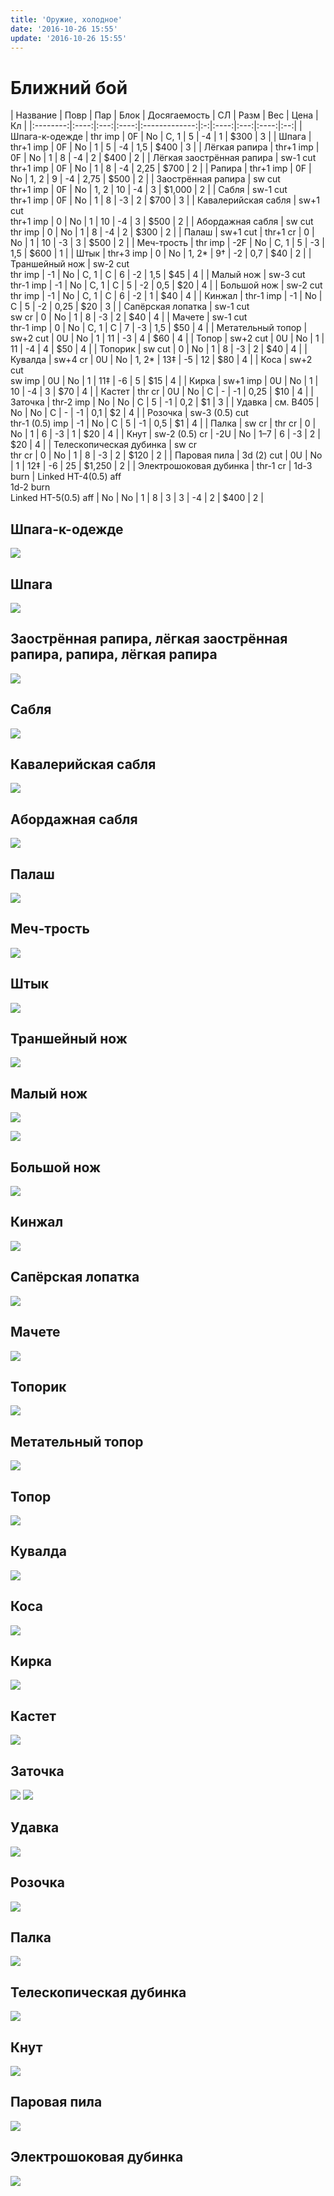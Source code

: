 ```yaml
---
title: 'Оружие, холодное'
date: '2016-10-26 15:55'
update: '2016-10-26 15:55'
---
```


# Ближний бой

 \| Название \| Повр \| Пар \| Блок \| Досягаемость \| СЛ \| Разм \| Вес \| Цена \| Кл \| \|:--------:\|:----:\|:---:\|:----:\|:-------------:\|:-:\|:----:\|:---:\|:----:\|:--:\| \| Шпага-к-одежде \| thr imp \| 0F \| No \| C, 1 \| 5 \| -4 \| 1 \| $300 \| 3 \| \| Шпага \| thr+1 imp \| 0F \| No \| 1 \| 5 \| -4 \| 1,5 \| $400 \| 3 \| \| Лёгкая рапира \| thr+1 imp \| 0F \| No \| 1 \| 8 \| -4 \| 2 \| $400 \| 2 \| \| Лёгкая заострённая рапира \| sw-1 cut  
 thr+1 imp \| 0F \| No \| 1 \| 8 \| -4 \| 2,25 \| $700 \| 2 \| \| Рапира \| thr+1 imp \| 0F \| No \| 1, 2 \| 9 \| -4 \| 2,75 \| $500 \| 2 \| \| Заострённая рапира \| sw cut  
 thr+1 imp \| 0F \| No \| 1, 2 \| 10 \| -4 \| 3 \| $1,000 \| 2 \| \| Сабля \| sw-1 cut  
 thr+1 imp \| 0F \| No \| 1 \| 8 \| -3 \| 2 \| $700 \| 3 \| \| Кавалерийская сабля \| sw+1 cut  
 thr+1 imp \| 0 \| No \| 1 \| 10 \| -4 \| 3 \| $500 \| 2 \| \| Абордажная сабля \| sw cut  
 thr imp \| 0 \| No \| 1 \| 8 \| -4 \| 2 \| $300 \| 2 \| \| Палаш \| sw+1 cut \| thr+1 cr \| 0 \| No \| 1 \| 10 \| -3 \| 3 \| $500 \| 2 \| \| Меч-трость \| thr imp \| -2F \| No \| C, 1 \| 5 \| -3 \| 1,5 \| $600 \| 1 \| \| Штык \| thr+3 imp \| 0 \| No \| 1, 2\* \| 9† \| -2 \| 0,7 \| $40 \| 2 \| \| Траншейный нож \| sw-2 cut  
 thr imp \| -1 \| No \| C, 1 \| C \| 6 \| -2 \| 1,5 \| $45 \| 4 \| \| Малый нож \| sw-3 cut  
 thr-1 imp \| -1 \| No \| C, 1 \| С \| 5 \| -2 \| 0,5 \| $20 \| 4 \| \| Большой нож \| sw-2 cut  
 thr imp \| -1 \| No \| C, 1 \| С \| 6 \| -2 \| 1 \| $40 \| 4 \| \| Кинжал \| thr-1 imp \| -1 \| No \| C \| 5 \| -2 \| 0,25 \| $20 \| 3 \| \| Сапёрская лопатка \| sw-1 cut  
 sw cr \| 0 \| No \| 1 \| 8 \| -3 \| 2 \| $40 \| 4 \| \| Мачете \| sw-1 cut  
 thr-1 imp \| 0 \| No \| С, 1 \| С \| 7 \| -3 \| 1,5 \| $50 \| 4 \| \| Метательный топор \| sw+2 cut \| 0U \| No \| 1 \| 11 \| -3 \| 4 \| $60 \| 4 \| \| Топор \| sw+2 cut \| 0U \| No \| 1 \| 11 \| -4 \| 4 \| $50 \| 4 \| \| Топорик \| sw cut \| 0 \| No \| 1 \| 8 \| -3 \| 2 \| $40 \| 4 \| \| Кувалда \| sw+4 cr \| 0U \| No \| 1, 2\* \| 13‡ \| -5 \| 12 \| $80 \| 4 \| \| Коса \| sw+2 cut  
 sw imp \| 0U \| No \| 1 \| 11‡ \| -6 \| 5 \| $15 \| 4 \| \| Кирка \| sw+1 imp \| 0U \| No \| 1 \| 10 \| -4 \| 3 \| $70 \| 4 \| \| Кастет \| thr cr \| 0U \| No \| С \| - \| -1 \| 0,25 \| $10 \| 4 \| \| Заточка \| thr-2 imp \| No \| No \| C \| 5 \| -1 \| 0,2 \| $1 \| 3 \| \| Удавка \| см. B405 \| No \| No \| С \| - \| -1 \| 0,1 \| $2 \| 4 \| \| Розочка \| sw-3 \(0.5\) cut  
 thr-1 \(0.5\) imp \| -1 \| No \| C \| 5 \| -1 \| 0,5 \| $1 \| 4 \| \| Палка \| sw cr \| thr cr \| 0 \| No \| 1 \| 6 \| -3 \| 1 \| $20 \| 4 \| \| Кнут \| sw-2 \(0.5\) cr \| -2U \| No \| 1–7 \| 6 \| -3 \| 2 \| $20 \| 4 \| \| Телескопическая дубинка \| sw cr  
 thr cr \| 0 \| No \| 1 \| 8 \| -3 \| 2 \| $120 \| 2 \| \| Паровая пила \| 3d \(2\) cut \| 0U \| No \| 1 \| 12‡ \| -6 \| 25 \| $1,250 \| 2 \| \| Электрошоковая дубинка \| thr-1 cr \| 1d-3 burn \| Linked HT-4\(0.5\) aff  
 1d-2 burn  
 Linked HT-5\(0.5\) aff \| No \| No \| 1 \| 8 \| 3 \| 3 \| -4 \| 2 \| $400 \| 2 \|

## Шпага-к-одежде

![](https://d2mxuefqeaa7sj.cloudfront.net/s_96F55C76CD940FA3FD782AE8B4CC431DBE6B4364679C9204D9CED49BA9BA3A29_1477313006550_.jpg)

## Шпага

![](https://d2mxuefqeaa7sj.cloudfront.net/s_96F55C76CD940FA3FD782AE8B4CC431DBE6B4364679C9204D9CED49BA9BA3A29_1477393639675____1796_.jpg)

## Заострённая рапира, лёгкая заострённая рапира, рапира, лёгкая рапира

![](https://d2mxuefqeaa7sj.cloudfront.net/s_96F55C76CD940FA3FD782AE8B4CC431DBE6B4364679C9204D9CED49BA9BA3A29_1477313543874_1391831178_74528c10b732.jpg)

## Сабля

![](https://d2mxuefqeaa7sj.cloudfront.net/s_96F55C76CD940FA3FD782AE8B4CC431DBE6B4364679C9204D9CED49BA9BA3A29_1477313866446_sablya-3.jpg)

## Кавалерийская сабля

![](https://d2mxuefqeaa7sj.cloudfront.net/s_96F55C76CD940FA3FD782AE8B4CC431DBE6B4364679C9204D9CED49BA9BA3A29_1477313866451_shop_items_catalog_image57861.jpg)

## Абордажная сабля

![](https://d2mxuefqeaa7sj.cloudfront.net/s_96F55C76CD940FA3FD782AE8B4CC431DBE6B4364679C9204D9CED49BA9BA3A29_1477313866434_juni11_2029.jpg)

## Палаш

![](https://d2mxuefqeaa7sj.cloudfront.net/s_96F55C76CD940FA3FD782AE8B4CC431DBE6B4364679C9204D9CED49BA9BA3A29_1477313866441_may15_215.jpg)

## Меч-трость

![](https://d2mxuefqeaa7sj.cloudfront.net/s_96F55C76CD940FA3FD782AE8B4CC431DBE6B4364679C9204D9CED49BA9BA3A29_1477315271927_swordstick-west.jpg)

## Штык

![](https://d2mxuefqeaa7sj.cloudfront.net/s_96F55C76CD940FA3FD782AE8B4CC431DBE6B4364679C9204D9CED49BA9BA3A29_1477315271990_----1891-1930.jpg)

## Траншейный нож

![](https://d2mxuefqeaa7sj.cloudfront.net/s_96F55C76CD940FA3FD782AE8B4CC431DBE6B4364679C9204D9CED49BA9BA3A29_1477315271842_img_5266.jpg)

## Малый нож

![](https://d2mxuefqeaa7sj.cloudfront.net/s_96F55C76CD940FA3FD782AE8B4CC431DBE6B4364679C9204D9CED49BA9BA3A29_1477315271837_images.jpeg)

![](https://d2mxuefqeaa7sj.cloudfront.net/s_96F55C76CD940FA3FD782AE8B4CC431DBE6B4364679C9204D9CED49BA9BA3A29_1477315271898_nozh-iz-damasskoi-stali-buharski-2.jpg)

## Большой нож

![](https://d2mxuefqeaa7sj.cloudfront.net/s_96F55C76CD940FA3FD782AE8B4CC431DBE6B4364679C9204D9CED49BA9BA3A29_1477393026783_81.jpg)

## Кинжал

![](https://d2mxuefqeaa7sj.cloudfront.net/s_96F55C76CD940FA3FD782AE8B4CC431DBE6B4364679C9204D9CED49BA9BA3A29_1477315271851_kinjal1.jpg)

## Сапёрская лопатка

![](https://d2mxuefqeaa7sj.cloudfront.net/s_96F55C76CD940FA3FD782AE8B4CC431DBE6B4364679C9204D9CED49BA9BA3A29_1477393107405_1443109771_d09bd0bed0bfd0b0d182d0b0_1.jpg)

## Мачете

![](https://d2mxuefqeaa7sj.cloudfront.net/s_96F55C76CD940FA3FD782AE8B4CC431DBE6B4364679C9204D9CED49BA9BA3A29_1477315271714_16919.970x0.jpg)

## Топорик

![](https://d2mxuefqeaa7sj.cloudfront.net/s_96F55C76CD940FA3FD782AE8B4CC431DBE6B4364679C9204D9CED49BA9BA3A29_1477315271918_OldHatchet3dmodel02.jpgaba5b17e-353b-4574-9a7a-07ee3552d903Original.jpg)

## Метательный топор

![](https://d2mxuefqeaa7sj.cloudfront.net/s_96F55C76CD940FA3FD782AE8B4CC431DBE6B4364679C9204D9CED49BA9BA3A29_1477393157615_img_0664_0.jpg)

## Топор

![](https://d2mxuefqeaa7sj.cloudfront.net/s_96F55C76CD940FA3FD782AE8B4CC431DBE6B4364679C9204D9CED49BA9BA3A29_1477315271957_topor06.png)

## Кувалда

![](https://d2mxuefqeaa7sj.cloudfront.net/s_96F55C76CD940FA3FD782AE8B4CC431DBE6B4364679C9204D9CED49BA9BA3A29_1477315271830_images-2.jpeg)

## Коса

![](https://d2mxuefqeaa7sj.cloudfront.net/s_96F55C76CD940FA3FD782AE8B4CC431DBE6B4364679C9204D9CED49BA9BA3A29_1477315271874_kosa.jpg)

## Кирка

![](https://d2mxuefqeaa7sj.cloudfront.net/s_96F55C76CD940FA3FD782AE8B4CC431DBE6B4364679C9204D9CED49BA9BA3A29_1477315271718_1197930.jpeg)

## Кастет

![](https://d2mxuefqeaa7sj.cloudfront.net/s_96F55C76CD940FA3FD782AE8B4CC431DBE6B4364679C9204D9CED49BA9BA3A29_1477315271847_kastet1-vi.jpg)

## Заточка

![](https://d2mxuefqeaa7sj.cloudfront.net/s_96F55C76CD940FA3FD782AE8B4CC431DBE6B4364679C9204D9CED49BA9BA3A29_1477315271752_1207064663_img_5445113_691_7.jpg) ![](https://d2mxuefqeaa7sj.cloudfront.net/s_96F55C76CD940FA3FD782AE8B4CC431DBE6B4364679C9204D9CED49BA9BA3A29_1477315271889_maxresdefault.jpg)

## Удавка

![](https://d2mxuefqeaa7sj.cloudfront.net/s_96F55C76CD940FA3FD782AE8B4CC431DBE6B4364679C9204D9CED49BA9BA3A29_1477393236998_30327-1018-3ww-l.jpg)

## Розочка

![](https://d2mxuefqeaa7sj.cloudfront.net/s_96F55C76CD940FA3FD782AE8B4CC431DBE6B4364679C9204D9CED49BA9BA3A29_1477393448519_670070880603428fa5e6d0503cbf2f715eb3153ee3_b.jpg)

## Палка

![](https://d2mxuefqeaa7sj.cloudfront.net/s_96F55C76CD940FA3FD782AE8B4CC431DBE6B4364679C9204D9CED49BA9BA3A29_1477315271976_.jpg)

## Телескопическая дубинка

![](https://d2mxuefqeaa7sj.cloudfront.net/s_96F55C76CD940FA3FD782AE8B4CC431DBE6B4364679C9204D9CED49BA9BA3A29_1477315271705_2208_0.jpg)

## Кнут

![](https://d2mxuefqeaa7sj.cloudfront.net/s_96F55C76CD940FA3FD782AE8B4CC431DBE6B4364679C9204D9CED49BA9BA3A29_1477315271860_knut2.jpg)

## Паровая пила

![](https://d2mxuefqeaa7sj.cloudfront.net/s_96F55C76CD940FA3FD782AE8B4CC431DBE6B4364679C9204D9CED49BA9BA3A29_1477315271804_AutoAxeRender_copy.png)

## Электрошоковая дубинка

![](https://d2mxuefqeaa7sj.cloudfront.net/s_96F55C76CD940FA3FD782AE8B4CC431DBE6B4364679C9204D9CED49BA9BA3A29_1477316489585_CattleProd.png)

